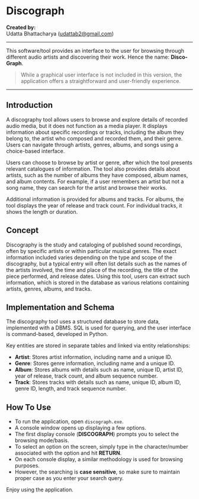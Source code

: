 # Discograph

**Created by:**  
Udatta Bhattacharya (udattab2@gmail.com)

---

This software/tool provides an interface to the user for browsing through different audio artists and discovering their work. Hence the name: **Disco-Graph**.

> While a graphical user interface is not included in this version, the application offers a straightforward and user-friendly experience.

---

## Introduction

A discography tool allows users to browse and explore details of recorded audio media, but it does not function as a media player. It displays information about specific recordings or tracks, including the album they belong to, the artist who composed and recorded them, and their genre. Users can navigate through artists, genres, albums, and songs using a choice-based interface.

Users can choose to browse by artist or genre, after which the tool presents relevant catalogues of information. The tool also provides details about artists, such as the number of albums they have composed, album names, and album contents. For example, if a user remembers an artist but not a song name, they can search for the artist and browse their works.

Additional information is provided for albums and tracks. For albums, the tool displays the year of release and track count. For individual tracks, it shows the length or duration.

## Concept

Discography is the study and cataloging of published sound recordings, often by specific artists or within particular musical genres. The exact information included varies depending on the type and scope of the discography, but a typical entry will often list details such as the names of the artists involved, the time and place of the recording, the title of the piece performed, and release dates. Using this tool, users can extract such information, which is stored in the database as various relations containing artists, genres, albums, and tracks.

## Implementation and Schema

The discography tool uses a structured database to store data, implemented with a DBMS. SQL is used for querying, and the user interface is command-based, developed in Python.

Key entities are stored in separate tables and linked via entity relationships:

- **Artist**: Stores artist information, including name and a unique ID.
- **Genre**: Stores genre information, including name and a unique ID.
- **Album**: Stores albums with details such as name, unique ID, artist ID, year of release, track count, and album sequence number.
- **Track**: Stores tracks with details such as name, unique ID, album ID, genre ID, length, and track sequence number.

## How To Use

- To run the application, open `discograph.exe`.
- A console window opens up displaying a few options.
- The first display console (**DISCOGRAPH**) prompts you to select the browsing mode/basis.
- To select an option on the screen, simply type in the character/number associated with the option and hit **RETURN**.
- On each console display, a similar methodology is used for browsing purposes.
- However, the searching is **case sensitive**, so make sure to maintain proper case as you enter your search query.

Enjoy using the application.

